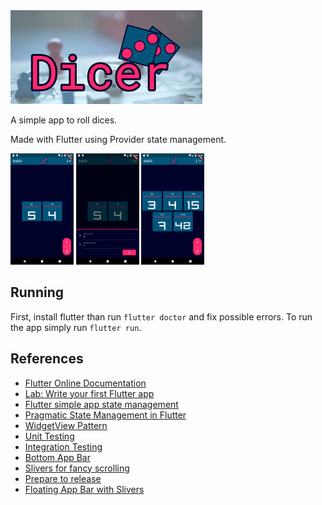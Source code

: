 <img src="assets/feature-image.png" width="61%">

A simple app to roll dices.

Made with Flutter using Provider state management.

<p float="left">
  <img src="assets/screenshot-1.png" width="20%">
  <img src="assets/screenshot-2.png" width="20%">
  <img src="assets/screenshot-3.png" width="20%">
</p>

## Running

First, install flutter than run `flutter doctor` and fix possible errors.
To run the app simply run `flutter run`.

## References

- [Flutter Online Documentation](https://flutter.dev/docs)
- [Lab: Write your first Flutter app](https://flutter.dev/docs/get-started/codelab)
- [Flutter simple app state management](https://flutter.dev/docs/development/data-and-backend/state-mgmt/simple)
- [Pragmatic State Management in Flutter](https://www.youtube.com/watch?v=d_m5csmrf7I)
- [WidgetView Pattern](https://blog.gskinner.com/archives/2020/02/flutter-widgetview-a-simple-separation-of-layout-and-logic.html)
- [Unit Testing](https://flutter.dev/docs/cookbook/testing/unit/introduction)
- [Integration Testing](https://flutter.dev/docs/cookbook/testing/integration/introduction)
- [Bottom App Bar](https://proandroiddev.com/flutter-how-to-using-bottomappbar-75d53426f5af)
- [Slivers for fancy scrolling](https://flutter.dev/docs/development/ui/advanced/slivers)
- [Prepare to release](https://flutter.dev/docs/deployment/android)
- [Floating App Bar with Slivers](https://flutter.dev/docs/cookbook/lists/floating-app-bar)

